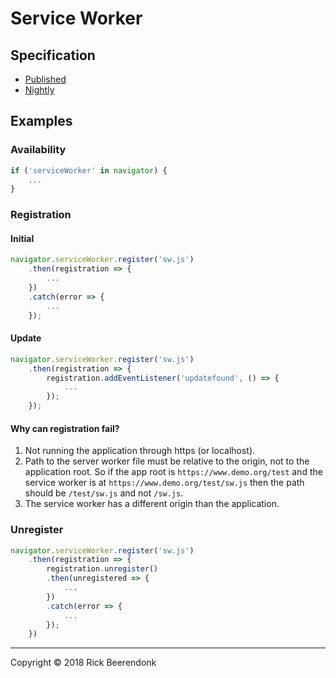 # Service Worker

## Specification

* [Published](https://www.w3.org/TR/service-workers/)
* [Nightly](https://w3c.github.io/ServiceWorker/)

## Examples

### Availability

```javascript
if ('serviceWorker' in navigator) {
    ...
}
```

### Registration

#### Initial

```javascript
navigator.serviceWorker.register('sw.js')
    .then(registration => {
        ...
    })
    .catch(error => {
        ...
    });
```

#### Update

```javascript
navigator.serviceWorker.register('sw.js')
    .then(registration => {
        registration.addEventListener('updatefound', () => {
            ...
        });
    });
```

#### Why can registration fail?

1. Not running the application through https (or localhost).
2. Path to the server worker file must be relative to the origin, not to the application root.
So if the app root is ```https://www.demo.org/test``` and the service worker is at ```https://www.demo.org/test/sw.js``` then the path should be ```/test/sw.js``` and not ```/sw.js```.
3. The service worker has a different origin than the application.

### Unregister

```javascript
navigator.serviceWorker.register('sw.js')
    .then(registration => {
        registration.unregister()
        .then(unregistered => {
            ...
        })
        .catch(error => {
            ...
        });
    })
```

---

Copyright © 2018 Rick Beerendonk
